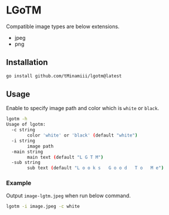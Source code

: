 # LGoTM

Compatible image types are below extensions.

- jpeg
- png

## Installation

```sh
go install github.com/tMinamiii/lgotm@latest
```

## Usage

Enable to specify image path and color which is `white` or `black`.

```sh
lgotm -h
Usage of lgotm:
  -c string
        color 'white' or 'black' (default "white")
  -i string
        image path
  -main string
        main text (default "L G T M")
  -sub string
        sub text (default "L o o k s   G o o d   T o   M e")
```

### Example

Output `image-lgtm.jpeg` when run below command.

```sh
lgotm -i image.jpeg -c white
```
